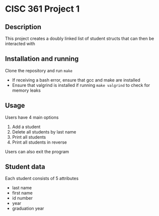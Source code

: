# CISC 361 Project 1

## Description
This project creates a doubly linked list of student structs that can then be interacted with

## Installation and running
Clone the repository and run `make`
- If receiving a bash error, ensure that gcc and make are installed
- Ensure that valgrind is installed if running `make valgrind` to check for memory leaks


## Usage
Users have 4 main options
1. Add a student
2. Delete all students by last name
3. Print all students
4. Print all students in reverse

Users can also exit the program

## Student data
Each student consists of 5 attributes
- last name
- first name
- id number
- year
- graduation year